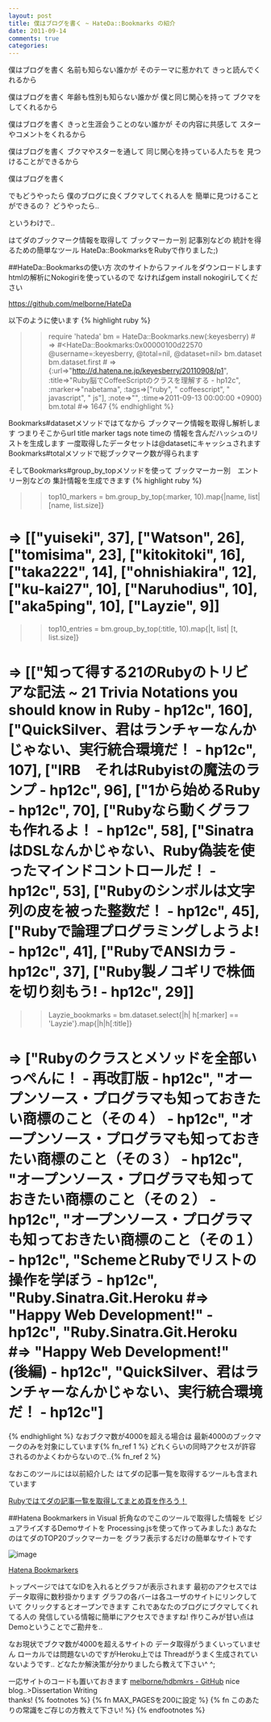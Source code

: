 ```yaml
---
layout: post
title: 僕はブログを書く ~ HateDa::Bookmarks の紹介
date: 2011-09-14
comments: true
categories:
---
```



僕はブログを書く
名前も知らない誰かが
そのテーマに惹かれて
きっと読んでくれるから

僕はブログを書く
年齢も性別も知らない誰かが
僕と同じ関心を持って
ブクマをしてくれるから

僕はブログを書く
きっと生涯会うことのない誰かが
その内容に共感して
スターやコメントをくれるから

僕はブログを書く
ブクマやスターを通して
同じ関心を持っている人たちを
見つけることができるから

僕はブログを書く

でもどうやったら
僕のブログに良くブクマしてくれる人を
簡単に見つけることができるの？
どうやったら..


というわけで..

はてダのブックマーク情報を取得して
ブックマーカー別 記事別などの
統計を得るための簡単なツール
HateDa::BookmarksをRubyで作りました;)

##HateDa::Bookmarksの使い方
次のサイトからファイルをダウンロードします
htmlの解析にNokogiriを使っているので
なければgem install nokogiriしてください

https://github.com/melborne/HateDa

以下のように使います
{% highlight ruby %}
>> require 'hateda'
>> bm = HateDa::Bookmarks.new(:keyesberry) # => #<HateDa::Bookmarks:0x00000100d22570 @username=:keyesberry, @total=nil, @dataset=nil>
>> bm.dataset
>> bm.dataset.first # => {:url=>"http://d.hatena.ne.jp/keyesberry/20110908/p1", :title=>"Ruby脳でCoffeeScriptのクラスを理解する - hp12c", :marker=>"nabetama", :tags=>["ruby", " coffeescript", " javascript", " js"], :note=>"", :time=>2011-09-13 00:00:00 +0900}
>> bm.total #=> 1647
{% endhighlight %}

Bookmarks#datasetメソッドではてなから
ブックマーク情報を取得し解析します
つまりそこからurl title marker tags note timeの
情報を含んだハッシュのリストを生成します
一度取得したデータセットは@datasetにキャッシュされます
Bookmarks#totalメソッドで総ブックマーク数が得られます

そしてBookmarks#group_by_topメソッドを使って
ブックマーカー別　エントリー別などの
集計情報を生成できます
{% highlight ruby %}
>> top10_markers = bm.group_by_top(:marker, 10).map{|name, list| [name, list.size]}
  # => [["yuiseki", 37], ["Watson", 26], ["tomisima", 23], ["kitokitoki", 16], ["taka222", 14], ["ohnishiakira", 12], ["ku-kai27", 10], ["Naruhodius", 10], ["aka5ping", 10], ["Layzie", 9]]
>> top10_entries = bm.group_by_top(:title, 10).map{|t, list| [t, list.size]}
  # => [["知って得する21のRubyのトリビアな記法 ~ 21 Trivia Notations you should know in Ruby - hp12c", 160], ["QuickSilver、君はランチャーなんかじゃない、実行統合環境だ！ - hp12c", 107], ["IRB　それはRubyistの魔法のランプ - hp12c", 96], ["1から始めるRuby - hp12c", 70], ["Rubyなら動くグラフも作れるよ！ - hp12c", 58], ["SinatraはDSLなんかじゃない、Ruby偽装を使ったマインドコントロールだ！ - hp12c", 53], ["Rubyのシンボルは文字列の皮を被った整数だ！ - hp12c", 45], ["Rubyで論理プログラミングしようよ! - hp12c", 41], ["RubyでANSIカラ - hp12c", 37], ["Ruby製ノコギリで株価を切り刻もう! - hp12c", 29]]
>> Layzie_bookmarks = bm.dataset.select{|h| h[:marker] == 'Layzie'}.map{|h|h[:title]}
  # => ["Rubyのクラスとメソッドを全部いっぺんに！ - 再改訂版 - hp12c", "オープンソース・プログラマも知っておきたい商標のこと（その４） - hp12c", "オープンソース・プログラマも知っておきたい商標のこと（その３） - hp12c", "オープンソース・プログラマも知っておきたい商標のこと（その２） - hp12c", "オープンソース・プログラマも知っておきたい商標のこと（その１） - hp12c", "SchemeとRubyでリストの操作を学ぼう - hp12c", "Ruby.Sinatra.Git.Heroku  #=> \"Happy Web Development!\" - hp12c", "Ruby.Sinatra.Git.Heroku #=> \"Happy Web Development!\"　(後編) - hp12c", "QuickSilver、君はランチャーなんかじゃない、実行統合環境だ！ - hp12c"]
{% endhighlight %}
なおブクマ数が4000を超える場合は
最新4000のブックマークのみを対象にしています{% fn_ref 1 %}
どれくらいの同時アクセスが許容されるのかよくわからないので..{% fn_ref 2 %}

なおこのツールには以前紹介した
はてダの記事一覧を取得するツールも含まれています

[Rubyではてダの記事一覧を取得してまとめ頁を作ろう！](/2011/01/27/Ruby/)

##Hatena Bookmarkers in Visual
折角なのでこのツールで取得した情報を
ビジュアライズするDemoサイトを
Processing.jsを使って作ってみました:)
あなたのはてダのTOP20ブックマーカーを
グラフ表示するだけの簡単なサイトです

![image](http://img.f.hatena.ne.jp/images/fotolife/k/keyesberry/20110914/20110914151214.png)

[Hatena Bookmarkers](http://hdbmkrs.heroku.com/)

トップページではてなIDを入れるとグラフが表示されます
最初のアクセスではデータ取得に数秒掛かります
グラフの各バーは各ユーザのサイトにリンクしていて
クリックするとオープンできます
これであなたのブログにブクマしてくれてる人の
発信している情報に簡単にアクセスできますね!
作りこみが甘い点はDemoということでご勘弁を..

なお現状でブクマ数が4000を超えるサイトの
データ取得がうまくいっていません
ローカルでは問題ないのですがHeroku上では
Threadがうまく生成されていないようです..
どなたか解決策が分かりましたら教えて下さい^ ^;

一応サイトのコードも置いておきます
[melborne/hdbmkrs - GitHub](https://github.com/melborne/hdbmkrs)
nice blog..>Dissertation Writing<br>thanks!
{% footnotes %}
   {% fn MAX_PAGESを200に設定 %}
   {% fn このあたりの常識をご存じの方教えて下さい! %}
{% endfootnotes %}

